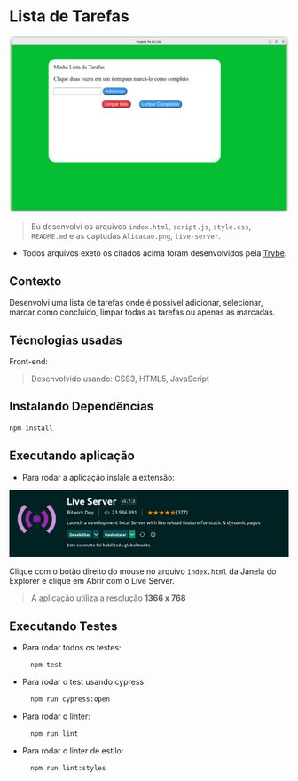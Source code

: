 # Lista de Tarefas

![aplicação todo list](./Aplicacao.png)

> Eu desenvolvi os arquivos `index.html`, `script.js`, `style.css`, `README.md` e as captudas `Alicacao.png`, `live-server`.

* Todos arquivos exeto os citados acima foram desenvolvidos pela [Trybe](https://www.betrybe.com/).

## Contexto

Desenvolvi uma lista de tarefas onde é possivel adicionar, selecionar, marcar como concluido, limpar todas as tarefas ou apenas as marcadas.

## Técnologias usadas

Front-end:
> Desenvolvido usando: CSS3, HTML5, JavaScript

## Instalando Dependências

```bash
npm install
```

## Executando aplicação

* Para rodar a aplicação inslale a extensão:

![extensão](./live-server.png)

Clique com o botão direito do mouse no arquivo `index.html` da Janela do Explorer e clique em Abrir com o Live Server.

> A aplicação utiliza a resolução **1366 x 768**

## Executando Testes

* Para rodar todos os testes:

  ```bash
    npm test
  ```

* Para rodar o test usando cypress:

   ```bash
     npm run cypress:open
   ```

* Para rodar o linter:

  ```bash
    npm run lint
  ```

* Para rodar o linter de estilo:

  ```bash
    npm run lint:styles
  ```
